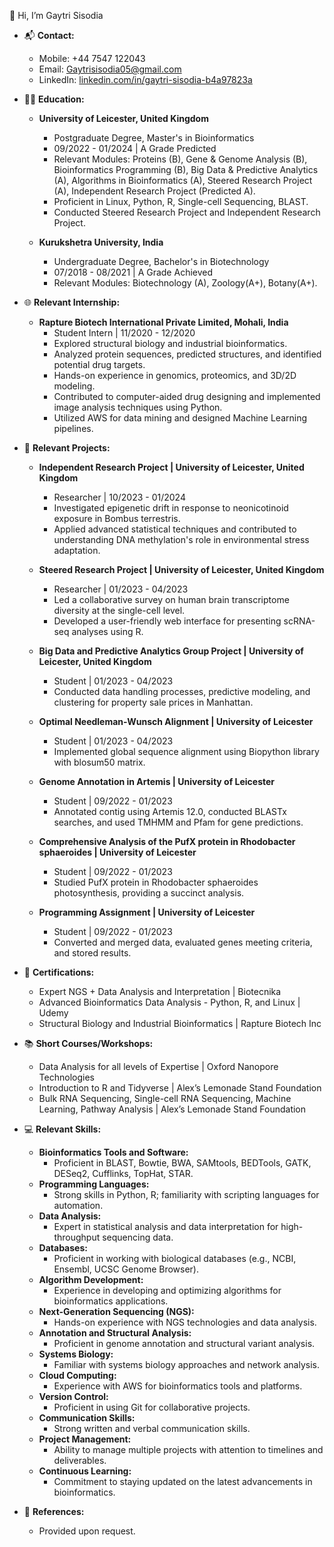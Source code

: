 👋 Hi, I’m Gaytri Sisodia

- 📬 **Contact:**
  - Mobile: +44 7547 122043 
  - Email: Gaytrisisodia05@gmail.com 
  - LinkedIn: [linkedin.com/in/gaytri-sisodia-b4a97823a](https://www.linkedin.com/in/gaytri-sisodia-b4a97823a)

- 👩‍🎓 **Education:**
  - **University of Leicester, United Kingdom**
    - Postgraduate Degree, Master's in Bioinformatics
    - 09/2022 - 01/2024 | A Grade Predicted
    - Relevant Modules: Proteins (B), Gene & Genome Analysis (B), Bioinformatics Programming (B), Big Data & Predictive Analytics (A), Algorithms in Bioinformatics (A), Steered Research Project (A), Independent Research Project (Predicted A).
    - Proficient in Linux, Python, R, Single-cell Sequencing, BLAST.
    - Conducted Steered Research Project and Independent Research Project.

  - **Kurukshetra University, India**
    - Undergraduate Degree, Bachelor's in Biotechnology
    - 07/2018 - 08/2021 | A Grade Achieved
    - Relevant Modules: Biotechnology (A), Zoology(A+), Botany(A+).

- 🌐 **Relevant Internship:**
  - **Rapture Biotech International Private Limited, Mohali, India**
    - Student Intern | 11/2020 - 12/2020
    - Explored structural biology and industrial bioinformatics.
    - Analyzed protein sequences, predicted structures, and identified potential drug targets.
    - Hands-on experience in genomics, proteomics, and 3D/2D modeling.
    - Contributed to computer-aided drug designing and implemented image analysis techniques using Python.
    - Utilized AWS for data mining and designed Machine Learning pipelines.

- 🚀 **Relevant Projects:**
  - **Independent Research Project | University of Leicester, United Kingdom**
    - Researcher | 10/2023 - 01/2024
    - Investigated epigenetic drift in response to neonicotinoid exposure in Bombus terrestris.
    - Applied advanced statistical techniques and contributed to understanding DNA methylation's role in environmental stress adaptation.

  - **Steered Research Project | University of Leicester, United Kingdom**
    - Researcher | 01/2023 - 04/2023
    - Led a collaborative survey on human brain transcriptome diversity at the single-cell level.
    - Developed a user-friendly web interface for presenting scRNA-seq analyses using R.

  - **Big Data and Predictive Analytics Group Project | University of Leicester, United Kingdom**
    - Student | 01/2023 - 04/2023
    - Conducted data handling processes, predictive modeling, and clustering for property sale prices in Manhattan.

  - **Optimal Needleman-Wunsch Alignment | University of Leicester**
    - Student | 01/2023 - 04/2023
    - Implemented global sequence alignment using Biopython library with blosum50 matrix.

  - **Genome Annotation in Artemis | University of Leicester**
    - Student | 09/2022 - 01/2023
    - Annotated contig using Artemis 12.0, conducted BLASTx searches, and used TMHMM and Pfam for gene predictions.

  - **Comprehensive Analysis of the PufX protein in Rhodobacter sphaeroides | University of Leicester**
    - Student | 09/2022 - 01/2023
    - Studied PufX protein in Rhodobacter sphaeroides photosynthesis, providing a succinct analysis.

  - **Programming Assignment | University of Leicester**
    - Student | 09/2022 - 01/2023
    - Converted and merged data, evaluated genes meeting criteria, and stored results.

- 📜 **Certifications:**
  - Expert NGS + Data Analysis and Interpretation | Biotecnika
  - Advanced Bioinformatics Data Analysis - Python, R, and Linux | Udemy
  - Structural Biology and Industrial Bioinformatics | Rapture Biotech Inc

- 📚 **Short Courses/Workshops:**
  - Data Analysis for all levels of Expertise | Oxford Nanopore Technologies
  - Introduction to R and Tidyverse | Alex’s Lemonade Stand Foundation
  - Bulk RNA Sequencing, Single-cell RNA Sequencing, Machine Learning, Pathway Analysis | Alex’s Lemonade Stand Foundation

- 💻 **Relevant Skills:**
  - **Bioinformatics Tools and Software:**
    - Proficient in BLAST, Bowtie, BWA, SAMtools, BEDTools, GATK, DESeq2, Cufflinks, TopHat, STAR.
  - **Programming Languages:**
    - Strong skills in Python, R; familiarity with scripting languages for automation.
  - **Data Analysis:**
    - Expert in statistical analysis and data interpretation for high-throughput sequencing data.
  - **Databases:**
    - Proficient in working with biological databases (e.g., NCBI, Ensembl, UCSC Genome Browser).
  - **Algorithm Development:**
    - Experience in developing and optimizing algorithms for bioinformatics applications.
  - **Next-Generation Sequencing (NGS):**
    - Hands-on experience with NGS technologies and data analysis.
  - **Annotation and Structural Analysis:**
    - Proficient in genome annotation and structural variant analysis.
  - **Systems Biology:**
    - Familiar with systems biology approaches and network analysis.
  - **Cloud Computing:**
    - Experience with AWS for bioinformatics tools and platforms.
  - **Version Control:**
    - Proficient in using Git for collaborative projects.
  - **Communication Skills:**
    - Strong written and verbal communication skills.
  - **Project Management:**
    - Ability to manage multiple projects with attention to timelines and deliverables.
  - **Continuous Learning:**
    - Commitment to staying updated on the latest advancements in bioinformatics.

- 📝 **References:**
  - Provided upon request.
